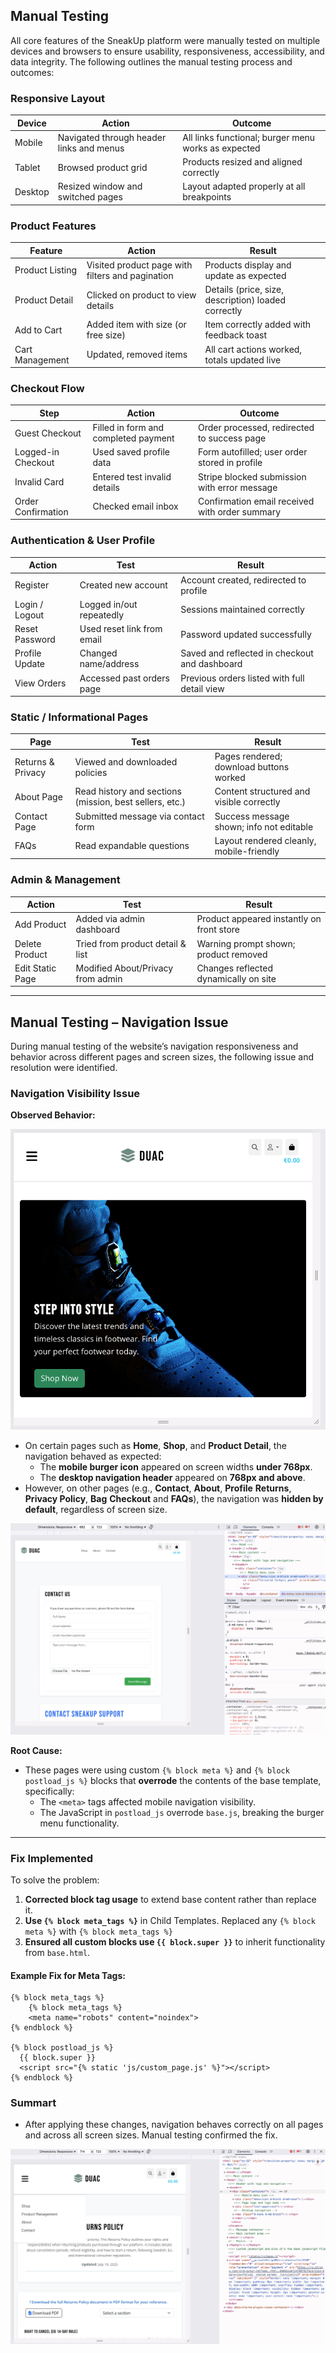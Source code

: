## Manual Testing

All core features of the SneakUp platform were manually tested on multiple devices and browsers to ensure usability, responsiveness, accessibility, and data integrity. The following outlines the manual testing process and outcomes:

### Responsive Layout
| Device | Action | Outcome |
|--------|--------|---------|
| Mobile | Navigated through header links and menus | All links functional; burger menu works as expected |
| Tablet | Browsed product grid | Products resized and aligned correctly |
| Desktop | Resized window and switched pages | Layout adapted properly at all breakpoints |

### Product Features
| Feature | Action | Result |
|--------|--------|--------|
| Product Listing | Visited product page with filters and pagination | Products display and update as expected |
| Product Detail | Clicked on product to view details | Details (price, size, description) loaded correctly |
| Add to Cart | Added item with size (or free size) | Item correctly added with feedback toast |
| Cart Management | Updated, removed items | All cart actions worked, totals updated live |

### Checkout Flow
| Step | Action | Outcome |
|------|--------|---------|
| Guest Checkout | Filled in form and completed payment | Order processed, redirected to success page |
| Logged-in Checkout | Used saved profile data | Form autofilled; user order stored in profile |
| Invalid Card | Entered test invalid details | Stripe blocked submission with error message |
| Order Confirmation | Checked email inbox | Confirmation email received with order summary |

### Authentication & User Profile
| Action | Test | Result |
|--------|------|--------|
| Register | Created new account | Account created, redirected to profile |
| Login / Logout | Logged in/out repeatedly | Sessions maintained correctly |
| Reset Password | Used reset link from email | Password updated successfully |
| Profile Update | Changed name/address | Saved and reflected in checkout and dashboard |
| View Orders | Accessed past orders page | Previous orders listed with full detail view |

### Static / Informational Pages
| Page | Test | Result |
|------|------|--------|
| Returns & Privacy | Viewed and downloaded policies | Pages rendered; download buttons worked |
| About Page | Read history and sections (mission, best sellers, etc.) | Content structured and visible correctly |
| Contact Page | Submitted message via contact form | Success message shown; info not editable |
| FAQs | Read expandable questions | Layout rendered cleanly, mobile-friendly |

### Admin & Management
| Action | Test | Result |
|--------|------|--------|
| Add Product | Added via admin dashboard | Product appeared instantly on front store |
| Delete Product | Tried from product detail & list | Warning prompt shown; product removed |
| Edit Static Page | Modified About/Privacy from admin | Changes reflected dynamically on site |

---

## Manual Testing – Navigation Issue

During manual testing of the website’s navigation responsiveness and behavior across different pages and screen sizes, the following issue and resolution were identified.

### Navigation Visibility Issue

**Observed Behavior:**

 ![Home Navigation](front_end_testing/nav_expected.png)

- On certain pages such as **Home**, **Shop**, and **Product Detail**, the navigation behaved as expected:
  - The **mobile burger icon** appeared on screen widths **under 768px**.
  - The **desktop navigation header** appeared on **768px and above**.
- However, on other pages (e.g., **Contact**, **About**, **Profile** **Returns**, **Privacy Policy**, **Bag** **Checkout** and **FAQs**), the navigation was **hidden by default**, regardless of screen size.

 ![Page Templates](front_end_testing/nav_issue9.png)

**Root Cause:**

- These pages were using custom `{% block meta %}` and `{% block postload_js %}` blocks that **overrode** the contents of the base template, specifically:
  - The `<meta>` tags affected mobile navigation visibility.
  - The JavaScript in `postload_js` overrode `base.js`, breaking the burger menu functionality.

---

### Fix Implemented

To solve the problem:

1. **Corrected block tag usage** to extend base content rather than replace it.
2. **Use `{% block meta_tags %}`** in Child Templates. Replaced any `{% block meta %}` with `{% block meta_tags %}`
3. **Ensured all custom blocks use `{{ block.super }}`** to inherit functionality from `base.html`.

#### Example Fix for Meta Tags:

```django
{% block meta_tags %}
    {% block meta_tags %}
    <meta name="robots" content="noindex">
{% endblock %}

{% block postload_js %}
  {{ block.super }}
  <script src="{% static 'js/custom_page.js' %}"></script>
{% endblock %}
```
###  Summart
- After applying these changes, navigation behaves correctly on all pages and across all screen sizes. Manual testing confirmed the fix.

 ![Navigation](front_end_testing/nav_expected_finale.png)